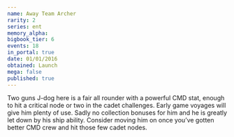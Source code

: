 ```yaml
---
name: Away Team Archer
rarity: 2
series: ent
memory_alpha:
bigbook_tier: 6
events: 18
in_portal: true
date: 01/01/2016
obtained: Launch
mega: false
published: true
---
```


Two guns J-dog here is a fair all rounder with a powerful CMD stat, enough to hit a critical node or two in the cadet challenges. Early game voyages will give him plenty of use. Sadly no collection bonuses for him and he is greatly let down by his ship ability. Consider moving him on once you’ve gotten better CMD crew and hit those few cadet nodes.
